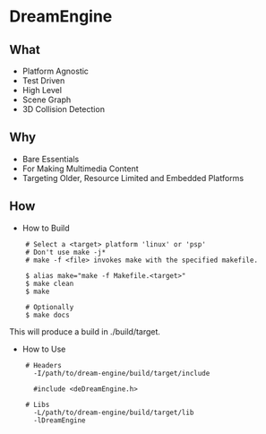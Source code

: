 # DreamEngine

## What
* Platform Agnostic
* Test Driven
* High Level
* Scene Graph
* 3D Collision Detection

## Why
* Bare Essentials
* For Making Multimedia Content
* Targeting Older, Resource Limited and Embedded Platforms

## How

* How to Build
```
	# Select a <target> platform 'linux' or 'psp'
	# Don't use make -j*
	# make -f <file> invokes make with the specified makefile.

	$ alias make="make -f Makefile.<target>"
	$ make clean
	$ make

	# Optionally
	$ make docs
```

This will produce a build in ./build/target.

* How to Use
```
	# Headers
	  -I/path/to/dream-engine/build/target/include

	  #include <deDreamEngine.h>

	# Libs
	  -L/path/to/dream-engine/build/target/lib
	  -lDreamEngine
```
